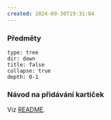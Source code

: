 ```yaml
---
created: 2024-09-30T19:31:04
---
```


### Předměty
```breadcrumbs
type: tree
dir: down
title: false
collapse: true
depth: 0-1
```

### Návod na přidávání kartiček
Viz [README](../README.md).